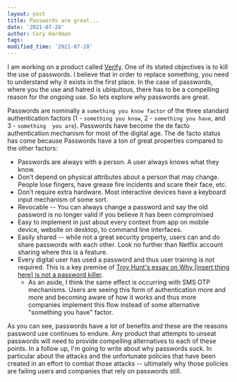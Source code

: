 ```yaml
---
layout: post
title: Passwords are great...
date: '2021-07-28'
author: Cory Hardman
tags: 
modified_time: '2021-07-28'
---
```


I am working on a product called
[Verify](https://www.veritone.com/veritone-verify/). One of its stated
objectives is to kill the use of passwords. I believe that in order to replace
something, you need to understand why it exists in the first place. In the case
of passwords, where you the use and hatred is ubiquitous, there has to be
a compelling reason for the ongoing use. So lets explore why passwords are
great.

Passwords are nominally a `something you know factor` of the three standard 
authentication factors (1 - `something you know`, 2 - `something you have`, and 3 - `something 
you are`). Passwords have become the de facto authentication mechanism 
for most of the digital age. The de facto status has come because Passwords 
have a ton of great properties compared to the other factors: 

* Passwords are always with a person. A user always knows what they know.
* Don’t depend on physical attributes about a person that may change. People lose fingers, have grease fire incidents and scare their face, etc.
* Don’t require extra hardware. Most interactive devices have a keyboard input mechanism of some sort.
* Revocable -- You can always change a password and say the old password is no longer valid if you believe it has been compromised
* Easy to implement in just about every context from app on mobile device, website on desktop, to command line interfaces. 
* Easily shared -- while not a great security property, users can and do share
    passwords with each other. Look no further than Netflix account sharing where
    this is a feature.
* Every digital user has used a password and thus user training is not
    required. This is a key premise of [Troy Hunt's essay on Why [insert thing
    here] is not a password
    killer](https://www.troyhunt.com/heres-why-insert-thing-here-is-not-a-password-killer/). 
  * As an aside, I think the same effect is occurring with SMS OTP mechanisms.
      Users are seeing this form of authentication more and more and becoming
      aware of how it works and thus more companies implement this flow instead of
      some alternative "something you have" factor.

As you can see, passwords have a lot of benefits and these are the reasons
password use continues to endure. Any product that attempts to unseat passwords
will need to provide compelling alternatives to each of these points. In a 
follow up, I'm going to write about why passwords suck. In particular about 
the attacks and the unfortunate policies that have been created in an effort to 
combat those attacks -- ultimately why those policies are failing users and 
companies that rely on passwords still.

